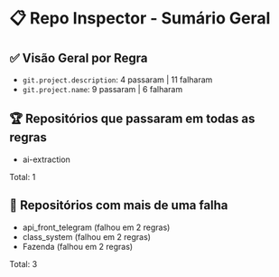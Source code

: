 # 📋 Repo Inspector - Sumário Geral

## ✅ Visão Geral por Regra

- `git.project.description`: 4 passaram | 11 falharam
- `git.project.name`: 9 passaram | 6 falharam

## 🏆 Repositórios que passaram em **todas** as regras

- ai-extraction

Total: 1

## 🚨 Repositórios com **mais de uma falha**

- api_front_telegram (falhou em 2 regras)
- class_system (falhou em 2 regras)
- Fazenda (falhou em 2 regras)

Total: 3
